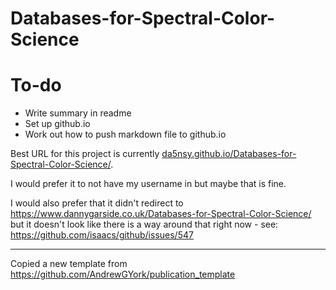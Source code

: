 # Databases-for-Spectral-Color-Science

# To-do

- Write summary in readme
- Set up github.io
- Work out how to push markdown file to github.io

Best URL for this project is currently [da5nsy.github.io/Databases-for-Spectral-Color-Science/](//da5nsy.github.io/Databases-for-Spectral-Color-Science/).

I would prefer it to not have my username in but maybe that is fine.

I would also prefer that it didn't redirect to https://www.dannygarside.co.uk/Databases-for-Spectral-Color-Science/ but it doesn't look like there is a way around that right now - see: https://github.com/isaacs/github/issues/547

---

Copied a new template from https://github.com/AndrewGYork/publication_template